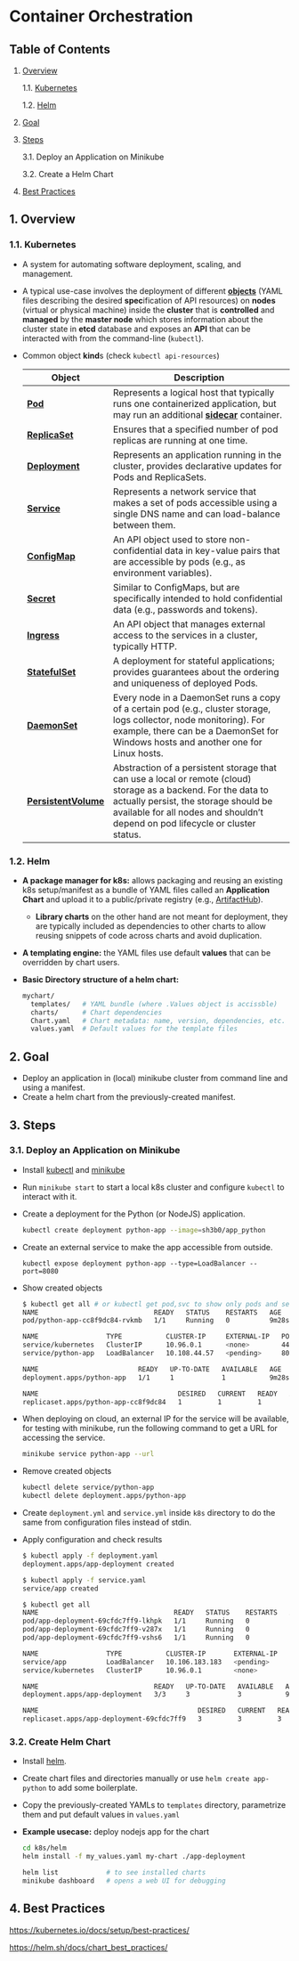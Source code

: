 # Container Orchestration

## Table of Contents

1. [Overview](#1-Overview)

   1.1. [Kubernetes](#1.1.-Kubernetes)

   1.2. [Helm](#1.2.-Helm)

2. [Goal](#2-Goal)

3. [Steps](#3-Steps)

   3.1. Deploy an Application on Minikube

   3.2. Create a Helm Chart

4. [Best Practices](#4.-Best-Practices)



## 1. Overview

### 1.1. Kubernetes

- A system for automating software deployment, scaling, and management.

- A typical use-case involves the deployment of different **[objects](https://kubernetes.io/docs/concepts/overview/working-with-objects/kubernetes-objects/)** (YAML files describing the desired **spec**ification of API resources) on **nodes** (virtual or physical machine) inside the **cluster** that is **controlled** and **managed** by the **master node** which stores information about the cluster state in **etcd** database and exposes an **API** that can be interacted with from the command-line (`kubectl`).

- Common object **kind**s (check `kubectl api-resources`)

  | Object                                                       | Description                                                  |
  | ------------------------------------------------------------ | ------------------------------------------------------------ |
  | [**Pod**](https://kubernetes.io/docs/concepts/workloads/pods/) | Represents a logical host that typically runs one containerized application, but may run an additional **[sidecar](https://kubernetes.io/docs/concepts/workloads/pods/#workload-resources-for-managing-pods)** container. |
  | [**ReplicaSet**](https://kubernetes.io/docs/concepts/workloads/controllers/replicaset/) | Ensures that a specified number of pod replicas are running at one time. |
  | [**Deployment**](https://kubernetes.io/docs/concepts/workloads/controllers/deployment/) | Represents an application running in the cluster, provides declarative updates for Pods and ReplicaSets. |
  | [**Service**](https://kubernetes.io/docs/concepts/services-networking/service/) | Represents a network service that makes a set of pods accessible using a single DNS name and can load-balance between them. |
  | [**ConfigMap**](https://kubernetes.io/docs/concepts/configuration/configmap/) | An API object used to store non-confidential data in key-value pairs that are accessible by pods (e.g., as environment variables). |
  | [**Secret**](https://kubernetes.io/docs/concepts/configuration/secret/) | Similar to ConfigMaps, but are specifically intended to hold confidential data (e.g., passwords and tokens). |
  | [**Ingress**](https://kubernetes.io/docs/concepts/services-networking/ingress/) | An API object that manages external access to the services in a cluster, typically HTTP. |
  | **[StatefulSet](https://kubernetes.io/docs/concepts/workloads/controllers/statefulset/)** | A deployment for stateful applications; provides guarantees about the ordering and uniqueness of deployed Pods. |
  | **[DaemonSet](https://kubernetes.io/docs/concepts/workloads/controllers/daemonset/)** | Every node in a DaemonSet runs a copy of a certain pod (e.g., cluster storage, logs collector, node monitoring). For example, there can be a DaemonSet for Windows hosts and another one for Linux hosts. |
  | **[PersistentVolume](https://kubernetes.io/docs/concepts/storage/persistent-volumes/)** | Abstraction of a persistent storage that can use a local or remote (cloud) storage as a backend. For the data to actually persist, the storage should be available for all nodes and shouldn’t depend on pod lifecycle or cluster status. |

### 1.2. Helm

- **A package manager for k8s:** allows packaging and reusing an existing k8s setup/manifest as a bundle of YAML files called an **Application Chart** and upload it to a public/private registry (e.g., [ArtifactHub](https://artifacthub.io/)).

  - **Library charts** on the other hand are not meant for deployment, they are typically included as dependencies to other charts to allow reusing snippets of code across charts and avoid duplication.

- **A templating engine:** the YAML files use default **values** that can be overridden by chart users.

- **Basic Directory structure of a helm chart:**

  ```bash
  mychart/
  	templates/   # YAML bundle (where .Values object is accissble)
  	charts/      # Chart dependencies
  	Chart.yaml   # Chart metadata: name, version, dependencies, etc.
  	values.yaml  # Default values for the template files
  ```

  



## 2. Goal

- Deploy an application in (local) minikube cluster from command line and using a manifest.
- Create a helm chart from the previously-created manifest.

## 3. Steps

### 3.1. Deploy an Application on Minikube

- Install [kubectl](https://kubernetes.io/docs/tasks/tools/) and [minikube](https://minikube.sigs.k8s.io/docs/start/)

- Run `minikube start` to start a local k8s cluster and configure `kubectl` to interact with it.

- Create a deployment for the Python (or NodeJS) application.

  ```bash
  kubectl create deployment python-app --image=sh3b0/app_python
  ```

- Create an external service to make the app accessible from outside.

  ```
  kubectl expose deployment python-app --type=LoadBalancer --port=8080
  ```

- Show created objects

  ```bash
  $ kubectl get all # or kubectl get pod,svc to show only pods and services
  NAME                             READY   STATUS    RESTARTS   AGE
  pod/python-app-cc8f9dc84-rvkmb   1/1     Running   0          9m28s
  
  NAME                 TYPE           CLUSTER-IP     EXTERNAL-IP   PORT(S)          AGE
  service/kubernetes   ClusterIP      10.96.0.1      <none>        443/TCP          13d
  service/python-app   LoadBalancer   10.108.44.57   <pending>     8080:31302/TCP   6m29s
  
  NAME                         READY   UP-TO-DATE   AVAILABLE   AGE
  deployment.apps/python-app   1/1     1            1           9m28s
  
  NAME                                   DESIRED   CURRENT   READY   AGE
  replicaset.apps/python-app-cc8f9dc84   1         1         1       9m28s
  ```

- When deploying on cloud, an external IP for the service will be available, for testing with minikube, run the following command to get a URL for accessing the service. 

  ```bash
  minikube service python-app --url
  ```

- Remove created objects

  ```bash
  kubectl delete service/python-app
  kubectl delete deployment.apps/python-app
  ```

- Create `deployment.yml` and `service.yml` inside `k8s` directory to do the same from configuration files instead of stdin.

- Apply configuration and check results

  ```bash
  $ kubectl apply -f deployment.yaml
  deployment.apps/app-deployment created
  
  $ kubectl apply -f service.yaml   
  service/app created
  
  $ kubectl get all
  NAME                                  READY   STATUS    RESTARTS   AGE
  pod/app-deployment-69cfdc7ff9-lkhpk   1/1     Running   0          9s
  pod/app-deployment-69cfdc7ff9-v287x   1/1     Running   0          9s
  pod/app-deployment-69cfdc7ff9-vshs6   1/1     Running   0          9s
  
  NAME                 TYPE           CLUSTER-IP       EXTERNAL-IP   PORT(S)          AGE
  service/app          LoadBalancer   10.106.183.183   <pending>     8080:32442/TCP   12s
  service/kubernetes   ClusterIP      10.96.0.1        <none>        443/TCP          13d
  
  NAME                             READY   UP-TO-DATE   AVAILABLE   AGE
  deployment.apps/app-deployment   3/3     3            3           9s
  
  NAME                                        DESIRED   CURRENT   READY   AGE
  replicaset.apps/app-deployment-69cfdc7ff9   3         3         3       9s
  ```



### 3.2. Create Helm Chart

- Install [helm](https://helm.sh/docs/intro/install/).

- Create chart files and directories manually or use `helm create app-python` to add some boilerplate.

- Copy the previously-created YAMLs to `templates` directory, parametrize them and put default values in `values.yaml` 

- **Example usecase:** deploy nodejs app for the chart

  ```bash
  cd k8s/helm
  helm install -f my_values.yaml my-chart ./app-deployment
  
  helm list            # to see installed charts
  minikube dashboard   # opens a web UI for debugging
  ```

  

## 4. Best Practices

https://kubernetes.io/docs/setup/best-practices/

https://helm.sh/docs/chart_best_practices/
